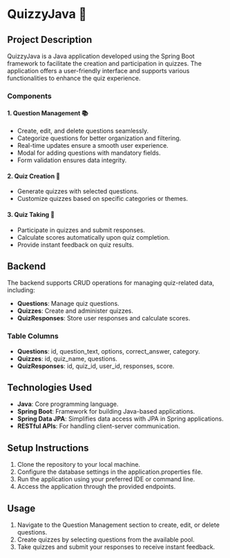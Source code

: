 # QuizzyJava 📝

## Project Description

QuizzyJava is a Java application developed using the Spring Boot framework to facilitate the creation and participation in quizzes. The application offers a user-friendly interface and supports various functionalities to enhance the quiz experience.

### Components

#### 1. Question Management 📚
   - Create, edit, and delete questions seamlessly.
   - Categorize questions for better organization and filtering.
   - Real-time updates ensure a smooth user experience.
   - Modal for adding questions with mandatory fields.
   - Form validation ensures data integrity.

#### 2. Quiz Creation 📝
   - Generate quizzes with selected questions.
   - Customize quizzes based on specific categories or themes.

#### 3. Quiz Taking 🎯
   - Participate in quizzes and submit responses.
   - Calculate scores automatically upon quiz completion.
   - Provide instant feedback on quiz results.

## Backend

The backend supports CRUD operations for managing quiz-related data, including:

- **Questions**: Manage quiz questions.
- **Quizzes**: Create and administer quizzes.
- **QuizResponses**: Store user responses and calculate scores.

### Table Columns

- **Questions**: id, question_text, options, correct_answer, category.
- **Quizzes**: id, quiz_name, questions.
- **QuizResponses**: id, quiz_id, user_id, responses, score.

## Technologies Used

- **Java**: Core programming language.
- **Spring Boot**: Framework for building Java-based applications.
- **Spring Data JPA**: Simplifies data access with JPA in Spring applications.
- **RESTful APIs**: For handling client-server communication.

## Setup Instructions

1. Clone the repository to your local machine.
2. Configure the database settings in the application.properties file.
3. Run the application using your preferred IDE or command line.
4. Access the application through the provided endpoints.

## Usage

1. Navigate to the Question Management section to create, edit, or delete questions.
2. Create quizzes by selecting questions from the available pool.
3. Take quizzes and submit your responses to receive instant feedback.

